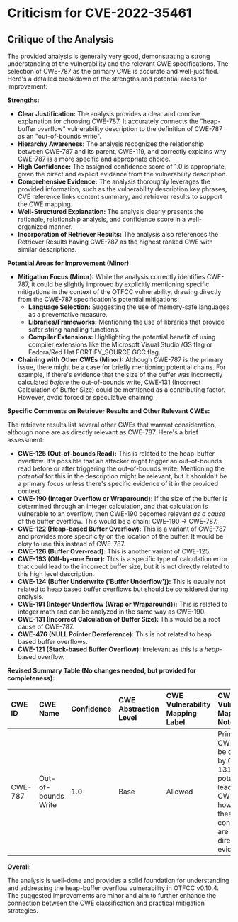 # Criticism for CVE-2022-35461

## Critique of the Analysis

The provided analysis is generally very good, demonstrating a strong understanding of the vulnerability and the relevant CWE specifications. The selection of CWE-787 as the primary CWE is accurate and well-justified. Here's a detailed breakdown of the strengths and potential areas for improvement:

**Strengths:**

*   **Clear Justification:** The analysis provides a clear and concise explanation for choosing CWE-787. It accurately connects the "heap-buffer overflow" vulnerability description to the definition of CWE-787 as an "out-of-bounds write".
*   **Hierarchy Awareness:** The analysis recognizes the relationship between CWE-787 and its parent, CWE-119, and correctly explains why CWE-787 is a more specific and appropriate choice.
*   **High Confidence:** The assigned confidence score of 1.0 is appropriate, given the direct and explicit evidence from the vulnerability description.
*   **Comprehensive Evidence:** The analysis thoroughly leverages the provided information, such as the vulnerability description key phrases, CVE reference links content summary, and retriever results to support the CWE mapping.
*   **Well-Structured Explanation:** The analysis clearly presents the rationale, relationship analysis, and confidence score in a well-organized manner.
*   **Incorporation of Retriever Results:** The analysis also references the Retriever Results having CWE-787 as the highest ranked CWE with similar descriptions.

**Potential Areas for Improvement (Minor):**

*   **Mitigation Focus (Minor):**  While the analysis correctly identifies CWE-787, it could be slightly improved by explicitly mentioning specific mitigations in the context of the OTFCC vulnerability, drawing directly from the CWE-787 specification's potential mitigations:
    *   **Language Selection:**  Suggesting the use of memory-safe languages as a preventative measure.
    *   **Libraries/Frameworks:** Mentioning the use of libraries that provide safer string handling functions.
    *   **Compiler Extensions:**  Highlighting the potential benefit of using compiler extensions like the Microsoft Visual Studio /GS flag or Fedora/Red Hat FORTIFY\_SOURCE GCC flag.
*   **Chaining with Other CWEs (Minor):**  Although CWE-787 is the primary issue, there might be a case for briefly mentioning potential chains. For example, if there's evidence that the size of the buffer was incorrectly calculated *before* the out-of-bounds write, CWE-131 (Incorrect Calculation of Buffer Size) could be mentioned as a contributing factor. However, avoid forced or speculative chaining.

**Specific Comments on Retriever Results and Other Relevant CWEs:**

The retriever results list several other CWEs that warrant consideration, although none are as directly relevant as CWE-787. Here's a brief assessment:

*   **CWE-125 (Out-of-bounds Read):** This is related to the heap-buffer overflow. It's possible that an attacker might trigger an out-of-bounds read before or after triggering the out-of-bounds write. Mentioning the *potential* for this in the description might be relevant, but it shouldn't be a primary focus unless there's specific evidence of it in the provided context.
*   **CWE-190 (Integer Overflow or Wraparound):**  If the size of the buffer is determined through an integer calculation, and that calculation is vulnerable to an overflow, then CWE-190 becomes relevant *as a cause* of the buffer overflow. This would be a chain: CWE-190 -> CWE-787.
*   **CWE-122 (Heap-based Buffer Overflow):** This is a variant of CWE-787 and provides more specificity on the location of the buffer. It would be okay to use this instead of CWE-787.
*   **CWE-126 (Buffer Over-read):** This is another variant of CWE-125.
*   **CWE-193 (Off-by-one Error):** This is a specific type of calculation error that could lead to the incorrect buffer size, but it is not directly related to this high level description.
*   **CWE-124 (Buffer Underwrite ('Buffer Underflow')):** This is usually not related to heap based buffer overflows but should be considered during analysis.
*   **CWE-191 (Integer Underflow (Wrap or Wraparound)):** This is related to integer math and can be analyzed in the same way as CWE-190.
*   **CWE-131 (Incorrect Calculation of Buffer Size):** This would be a root cause of CWE-787.
*   **CWE-476 (NULL Pointer Dereference):** This is not related to heap based buffer overflows.
*   **CWE-121 (Stack-based Buffer Overflow):** Irrelevant as this is a *heap*-based overflow.

**Revised Summary Table (No changes needed, but provided for completeness):**

| CWE ID  | CWE Name             | Confidence | CWE Abstraction Level | CWE Vulnerability Mapping Label | CWE-Vulnerability Mapping Notes                                                                      |
| :------ | :------------------- | :--------- | :---------------------- | :------------------------------ | :--------------------------------------------------------------------------------------------------- |
| CWE-787 | Out-of-bounds Write | 1.0        | Base                    | Allowed                         | Primary CWE. May be caused by CWE-131, and can potentially lead to CWE-125, however these connections are not directly evident. |

**Overall:**

The analysis is well-done and provides a solid foundation for understanding and addressing the heap-buffer overflow vulnerability in OTFCC v0.10.4. The suggested improvements are minor and aim to further enhance the connection between the CWE classification and practical mitigation strategies.